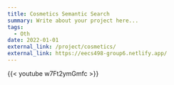 ```yaml
---
title: Cosmetics Semantic Search
summary: Write about your project here...
tags:
  - Oth
date: 2022-01-01
external_link: /project/cosmetics/
external_link: https://eecs498-group6.netlify.app/
---
```


{{< youtube w7Ft2ymGmfc >}}
